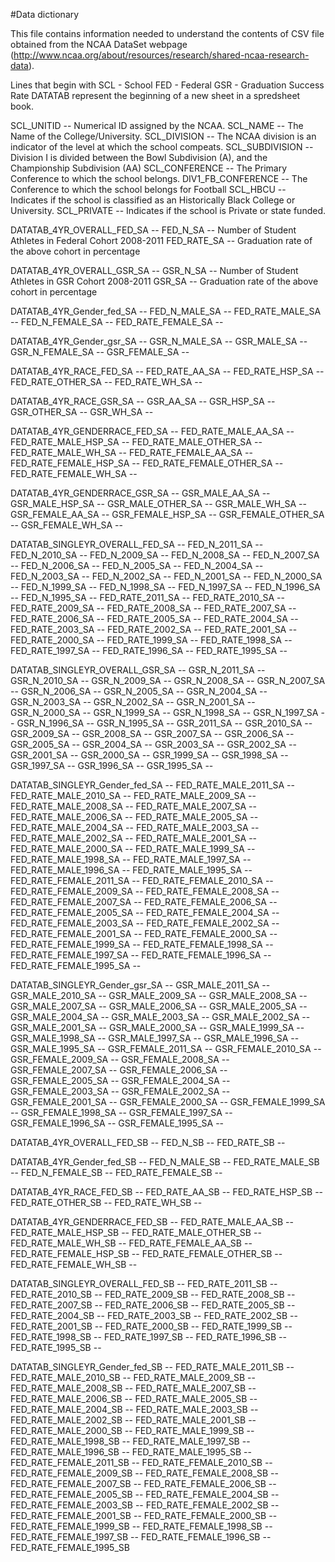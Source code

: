 #Data dictionary

This file contains information needed to understand the contents of CSV file obtained from the NCAA DataSet webpage (http://www.ncaa.org/about/resources/research/shared-ncaa-research-data).

Lines that begin with 
SCL - School
FED - Federal
GSR - Graduation Success Rate
DATATAB represent the beginning of a new sheet in a spredsheet book.


SCL_UNITID -- Numerical ID assigned by the NCAA. 
SCL_NAME -- The Name of the College/University. 
SCL_DIVISION -- The NCAA division is an indicator of the level at which the school compeats. 
SCL_SUBDIVISION -- Division I is divided between the Bowl Subdivision (A), and the Championship Subdivision (AA) 
SCL_CONFERENCE -- The Primary Conference to which the school belongs.
DIV1_FB_CONFERENCE -- The Conference to which the school belongs for Football
SCL_HBCU -- Indicates if the school is classified as an Historically Black College or University.
SCL_PRIVATE -- Indicates if the school is Private or state funded. 

DATATAB_4YR_OVERALL_FED_SA --
FED_N_SA -- Number of Student Athletes in Federal Cohort 2008-2011
FED_RATE_SA -- Graduation rate of the above cohort in percentage

DATATAB_4YR_OVERALL_GSR_SA --
GSR_N_SA -- Number of Student Athletes in GSR Cohort 2008-2011
GSR_SA -- Graduation rate of the above cohort in percentage

DATATAB_4YR_Gender_fed_SA --
FED_N_MALE_SA --
FED_RATE_MALE_SA --
FED_N_FEMALE_SA --
FED_RATE_FEMALE_SA --

DATATAB_4YR_Gender_gsr_SA --
GSR_N_MALE_SA --
GSR_MALE_SA --
GSR_N_FEMALE_SA --
GSR_FEMALE_SA --

DATATAB_4YR_RACE_FED_SA --
FED_RATE_AA_SA --
FED_RATE_HSP_SA --
FED_RATE_OTHER_SA --
FED_RATE_WH_SA --

DATATAB_4YR_RACE_GSR_SA --
GSR_AA_SA --
GSR_HSP_SA --
GSR_OTHER_SA --
GSR_WH_SA --

DATATAB_4YR_GENDERRACE_FED_SA --
FED_RATE_MALE_AA_SA --
FED_RATE_MALE_HSP_SA --
FED_RATE_MALE_OTHER_SA --
FED_RATE_MALE_WH_SA --
FED_RATE_FEMALE_AA_SA --
FED_RATE_FEMALE_HSP_SA --
FED_RATE_FEMALE_OTHER_SA --
FED_RATE_FEMALE_WH_SA --

DATATAB_4YR_GENDERRACE_GSR_SA --
GSR_MALE_AA_SA --
GSR_MALE_HSP_SA --
GSR_MALE_OTHER_SA --
GSR_MALE_WH_SA --
GSR_FEMALE_AA_SA --
GSR_FEMALE_HSP_SA --
GSR_FEMALE_OTHER_SA --
GSR_FEMALE_WH_SA --

DATATAB_SINGLEYR_OVERALL_FED_SA --
FED_N_2011_SA --
FED_N_2010_SA --
FED_N_2009_SA --
FED_N_2008_SA --
FED_N_2007_SA --
FED_N_2006_SA --
FED_N_2005_SA --
FED_N_2004_SA --
FED_N_2003_SA --
FED_N_2002_SA --
FED_N_2001_SA --
FED_N_2000_SA --
FED_N_1999_SA --
FED_N_1998_SA --
FED_N_1997_SA --
FED_N_1996_SA --
FED_N_1995_SA --
FED_RATE_2011_SA --
FED_RATE_2010_SA --
FED_RATE_2009_SA --
FED_RATE_2008_SA --
FED_RATE_2007_SA --
FED_RATE_2006_SA --
FED_RATE_2005_SA --
FED_RATE_2004_SA --
FED_RATE_2003_SA --
FED_RATE_2002_SA --
FED_RATE_2001_SA --
FED_RATE_2000_SA --
FED_RATE_1999_SA --
FED_RATE_1998_SA --
FED_RATE_1997_SA --
FED_RATE_1996_SA --
FED_RATE_1995_SA --

DATATAB_SINGLEYR_OVERALL_GSR_SA --
GSR_N_2011_SA --
GSR_N_2010_SA --
GSR_N_2009_SA --
GSR_N_2008_SA --
GSR_N_2007_SA --
GSR_N_2006_SA --
GSR_N_2005_SA --
GSR_N_2004_SA --
GSR_N_2003_SA --
GSR_N_2002_SA --
GSR_N_2001_SA --
GSR_N_2000_SA --
GSR_N_1999_SA --
GSR_N_1998_SA --
GSR_N_1997_SA --
GSR_N_1996_SA --
GSR_N_1995_SA --
GSR_2011_SA --
GSR_2010_SA --
GSR_2009_SA --
GSR_2008_SA --
GSR_2007_SA --
GSR_2006_SA --
GSR_2005_SA --
GSR_2004_SA --
GSR_2003_SA --
GSR_2002_SA --
GSR_2001_SA --
GSR_2000_SA --
GSR_1999_SA --
GSR_1998_SA --
GSR_1997_SA --
GSR_1996_SA --
GSR_1995_SA --

DATATAB_SINGLEYR_Gender_fed_SA --
FED_RATE_MALE_2011_SA --
FED_RATE_MALE_2010_SA --
FED_RATE_MALE_2009_SA --
FED_RATE_MALE_2008_SA --
FED_RATE_MALE_2007_SA --
FED_RATE_MALE_2006_SA --
FED_RATE_MALE_2005_SA --
FED_RATE_MALE_2004_SA --
FED_RATE_MALE_2003_SA --
FED_RATE_MALE_2002_SA --
FED_RATE_MALE_2001_SA --
FED_RATE_MALE_2000_SA --
FED_RATE_MALE_1999_SA --
FED_RATE_MALE_1998_SA --
FED_RATE_MALE_1997_SA --
FED_RATE_MALE_1996_SA --
FED_RATE_MALE_1995_SA --
FED_RATE_FEMALE_2011_SA --
FED_RATE_FEMALE_2010_SA --
FED_RATE_FEMALE_2009_SA --
FED_RATE_FEMALE_2008_SA --
FED_RATE_FEMALE_2007_SA --
FED_RATE_FEMALE_2006_SA --
FED_RATE_FEMALE_2005_SA --
FED_RATE_FEMALE_2004_SA --
FED_RATE_FEMALE_2003_SA --
FED_RATE_FEMALE_2002_SA --
FED_RATE_FEMALE_2001_SA --
FED_RATE_FEMALE_2000_SA --
FED_RATE_FEMALE_1999_SA --
FED_RATE_FEMALE_1998_SA --
FED_RATE_FEMALE_1997_SA --
FED_RATE_FEMALE_1996_SA --
FED_RATE_FEMALE_1995_SA --

DATATAB_SINGLEYR_Gender_gsr_SA --
GSR_MALE_2011_SA --
GSR_MALE_2010_SA --
GSR_MALE_2009_SA --
GSR_MALE_2008_SA --
GSR_MALE_2007_SA --
GSR_MALE_2006_SA --
GSR_MALE_2005_SA --
GSR_MALE_2004_SA --
GSR_MALE_2003_SA --
GSR_MALE_2002_SA --
GSR_MALE_2001_SA --
GSR_MALE_2000_SA --
GSR_MALE_1999_SA --
GSR_MALE_1998_SA --
GSR_MALE_1997_SA --
GSR_MALE_1996_SA --
GSR_MALE_1995_SA --
GSR_FEMALE_2011_SA --
GSR_FEMALE_2010_SA --
GSR_FEMALE_2009_SA --
GSR_FEMALE_2008_SA --
GSR_FEMALE_2007_SA --
GSR_FEMALE_2006_SA --
GSR_FEMALE_2005_SA --
GSR_FEMALE_2004_SA --
GSR_FEMALE_2003_SA --
GSR_FEMALE_2002_SA --
GSR_FEMALE_2001_SA --
GSR_FEMALE_2000_SA --
GSR_FEMALE_1999_SA --
GSR_FEMALE_1998_SA --
GSR_FEMALE_1997_SA --
GSR_FEMALE_1996_SA --
GSR_FEMALE_1995_SA --

DATATAB_4YR_OVERALL_FED_SB --
FED_N_SB --
FED_RATE_SB --

DATATAB_4YR_Gender_fed_SB --
FED_N_MALE_SB --
FED_RATE_MALE_SB --
FED_N_FEMALE_SB --
FED_RATE_FEMALE_SB --

DATATAB_4YR_RACE_FED_SB --
FED_RATE_AA_SB --
FED_RATE_HSP_SB --
FED_RATE_OTHER_SB --
FED_RATE_WH_SB --

DATATAB_4YR_GENDERRACE_FED_SB --
FED_RATE_MALE_AA_SB --
FED_RATE_MALE_HSP_SB --
FED_RATE_MALE_OTHER_SB --
FED_RATE_MALE_WH_SB --
FED_RATE_FEMALE_AA_SB --
FED_RATE_FEMALE_HSP_SB --
FED_RATE_FEMALE_OTHER_SB --
FED_RATE_FEMALE_WH_SB --

DATATAB_SINGLEYR_OVERALL_FED_SB --
FED_RATE_2011_SB --
FED_RATE_2010_SB --
FED_RATE_2009_SB --
FED_RATE_2008_SB --
FED_RATE_2007_SB --
FED_RATE_2006_SB --
FED_RATE_2005_SB --
FED_RATE_2004_SB --
FED_RATE_2003_SB --
FED_RATE_2002_SB --
FED_RATE_2001_SB --
FED_RATE_2000_SB --
FED_RATE_1999_SB --
FED_RATE_1998_SB --
FED_RATE_1997_SB --
FED_RATE_1996_SB --
FED_RATE_1995_SB --

DATATAB_SINGLEYR_Gender_fed_SB --
FED_RATE_MALE_2011_SB --
FED_RATE_MALE_2010_SB --
FED_RATE_MALE_2009_SB --
FED_RATE_MALE_2008_SB --
FED_RATE_MALE_2007_SB --
FED_RATE_MALE_2006_SB --
FED_RATE_MALE_2005_SB --
FED_RATE_MALE_2004_SB --
FED_RATE_MALE_2003_SB --
FED_RATE_MALE_2002_SB --
FED_RATE_MALE_2001_SB --
FED_RATE_MALE_2000_SB --
FED_RATE_MALE_1999_SB --
FED_RATE_MALE_1998_SB --
FED_RATE_MALE_1997_SB --
FED_RATE_MALE_1996_SB --
FED_RATE_MALE_1995_SB --
FED_RATE_FEMALE_2011_SB --
FED_RATE_FEMALE_2010_SB --
FED_RATE_FEMALE_2009_SB --
FED_RATE_FEMALE_2008_SB --
FED_RATE_FEMALE_2007_SB --
FED_RATE_FEMALE_2006_SB --
FED_RATE_FEMALE_2005_SB --
FED_RATE_FEMALE_2004_SB --
FED_RATE_FEMALE_2003_SB --
FED_RATE_FEMALE_2002_SB --
FED_RATE_FEMALE_2001_SB --
FED_RATE_FEMALE_2000_SB --
FED_RATE_FEMALE_1999_SB --
FED_RATE_FEMALE_1998_SB --
FED_RATE_FEMALE_1997_SB --
FED_RATE_FEMALE_1996_SB --
FED_RATE_FEMALE_1995_SB